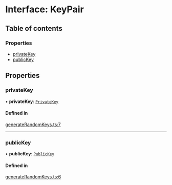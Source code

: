 # Interface: KeyPair

## Table of contents

### Properties

- [privateKey](KeyPair.md#privatekey)
- [publicKey](KeyPair.md#publickey)

## Properties

### privateKey

• **privateKey**: [`PrivateKey`](../classes/PrivateKey.md)

#### Defined in

[generateRandomKeys.ts:7](https://github.com/juanelas/paillier-bigint/blob/7ee1e4f/src/ts/generateRandomKeys.ts#L7)

___

### publicKey

• **publicKey**: [`PublicKey`](../classes/PublicKey.md)

#### Defined in

[generateRandomKeys.ts:6](https://github.com/juanelas/paillier-bigint/blob/7ee1e4f/src/ts/generateRandomKeys.ts#L6)
